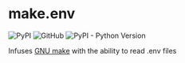 # make.env
![PyPI](https://img.shields.io/pypi/v/make.env?style=for-the-badge)
![GitHub](https://img.shields.io/github/license/smac89/make.env?style=for-the-badge)
![PyPI - Python Version](https://img.shields.io/pypi/pyversions/make.env?style=for-the-badge)

Infuses [GNU make](https://www.gnu.org/software/make/) with the ability to read .env files
